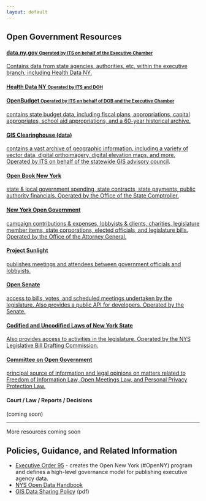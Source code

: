 ```yaml
---
layout: default
---
```



## Open Government Resources

<div class="list-group">
  <a class="list-group-item" href="https://data.ny.gov">
    <h4>data.ny.gov <small class="label">Operated by ITS on behalf of the Executive Chamber</small></h4>
    <p>Contains data from state agencies, authorities, etc, within the executive branch, including Health Data NY.</p>
  </a>
  <a class="list-group-item" href="https://health.data.ny.gov">
    <h4>Health Data NY <small>Operated by ITS and DOH</small></h4>
    <p></p>
  </a>
  <a class="list-group-item" href="http://openbudget.ny.gov">
    <h4>OpenBudget <small>Operated by ITS on behalf of DOB and the Executive Chamber</small></h4>
    <p>contains state budget data, including fiscal plans, appropriations, capital appropriates, school aid appropriations, and a 60-year historical archive.</p>
  </a>
  <a class="list-group-item" href="http://gis.ny.gov/gisdata/">
    <h4>GIS Clearinghouse (data)</h4>
    <p>contains a vast archive of geographic information, including a variety of vector data, digital orthoimagery, digital elevation maps, and more. Operated by ITS on behalf of the <a href="http://gis.ny.gov/coordinationprogram/workgroups/details/index.cfm?ID=10">statewide GIS advisory council</a>.</p>
  </a>
  <a class="list-group-item" href="http://www.openbooknewyork.com/">
    <h4>Open Book New York</h4>
    <p>state & local government spending, state contracts, state payments, public authority financials. Operated by the Office of the State Comptroller.</p>
  </a>
  <a class="list-group-item" href="http://www.nyopengovernment.com/NYOG/">
    <h4>New York Open Government</h4>
    <p>campaign contributions & expenses, lobbyists & clients, charities, legislature member items, state corporations, elected officials, and legislature bills. Operated by the Office of the Attorney General.</p>
  </a>
  <a class="list-group-item" href="http://www.projectsunlight.ny.gov/">
    <h4>Project Sunlight</h4>
    <p>publishes meetings and attendees between government officials and lobbyists.</p>
  </a>
  <a class="list-group-item" href="http://www.nysenate.gov/open">
    <h4>Open Senate</h4>
    <p>access to bills, votes, and scheduled meetings undertaken by the legislature. Also provides a public API for developers. Operated by the Senate.</p>
  </a>
  <a class="list-group-item" href="http://public.leginfo.state.ny.us/lawssrch.cgi?NVLWO:">
    <h4>Codified and Uncodified Laws of New York State</h4>
    <p>Also provides access to activities in the legislature. Operated by the NYS Legislative Bill Drafting Commission.</p>
  </a>
  <a class="list-group-item" href="http://www.dos.ny.gov/coog/">
    <h4>Committee on Open Government</h4>
    <p>principal source of information and legal opinions on matters related to Freedom of Information Law, Open Meetings Law, and Personal Privacy Protection Law.</p>
  </a>
  <span class="list-group-item">
    <h4>Court / Law / Reports / Decisions</h4>
    <p>(coming soon)</p>
  </span>
  <hr />
  <span class="list-group-item">
    <p>More resources coming soon</p>
  </span>
</div>

## Policies, Guidance, and Related Information
* [Executive Order 95](http://www.governor.ny.gov/news/no-95-using-technology-promote-transparency-improve-government-performance-and-enhance-citizen) - creates the Open New York (#OpenNY) program and defines a high-level governance model for publishing executive agency data.
* [NYS Open Data Handbook](http://nys-its.github.io/open-data-handbook/)
* [GIS Data Sharing Policy](https://www.its.ny.gov/policy/NYS-P10-003.pdf) (pdf)
